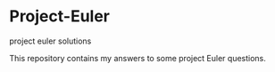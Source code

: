 # Project-Euler
project euler solutions


This repository contains my answers to some project Euler questions.

